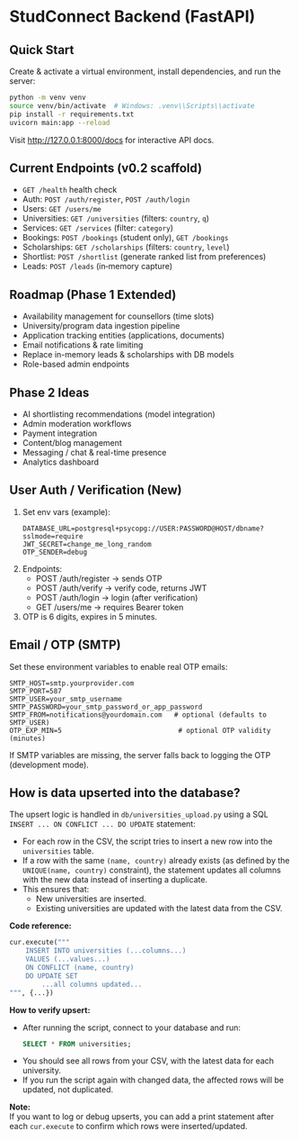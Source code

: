 # StudConnect Backend (FastAPI)

## Quick Start

Create & activate a virtual environment, install dependencies, and run the server:

```bash
python -m venv venv
source venv/bin/activate  # Windows: .venv\\Scripts\\activate
pip install -r requirements.txt
uvicorn main:app --reload
```

Visit http://127.0.0.1:8000/docs for interactive API docs.

## Current Endpoints (v0.2 scaffold)
- `GET /health` health check
- Auth: `POST /auth/register`, `POST /auth/login`
- Users: `GET /users/me`
- Universities: `GET /universities` (filters: `country`, `q`)
- Services: `GET /services` (filter: `category`)
- Bookings: `POST /bookings` (student only), `GET /bookings`
- Scholarships: `GET /scholarships` (filters: `country`, `level`)
- Shortlist: `POST /shortlist` (generate ranked list from preferences)
- Leads: `POST /leads` (in‑memory capture)

## Roadmap (Phase 1 Extended)
- Availability management for counsellors (time slots)
- University/program data ingestion pipeline
- Application tracking entities (applications, documents)
- Email notifications & rate limiting
- Replace in-memory leads & scholarships with DB models
- Role-based admin endpoints

## Phase 2 Ideas
- AI shortlisting recommendations (model integration)
- Admin moderation workflows
- Payment integration
- Content/blog management
- Messaging / chat & real-time presence
- Analytics dashboard

## User Auth / Verification (New)
1. Set env vars (example):
   ```
   DATABASE_URL=postgresql+psycopg://USER:PASSWORD@HOST/dbname?sslmode=require
   JWT_SECRET=change_me_long_random
   OTP_SENDER=debug
   ```
2. Endpoints:
   - POST /auth/register  -> sends OTP
   - POST /auth/verify    -> verify code, returns JWT
   - POST /auth/login     -> login (after verification)
   - GET  /users/me       -> requires Bearer token
3. OTP is 6 digits, expires in 5 minutes.

## Email / OTP (SMTP)
Set these environment variables to enable real OTP emails:
```
SMTP_HOST=smtp.yourprovider.com
SMTP_PORT=587
SMTP_USER=your_smtp_username
SMTP_PASSWORD=your_smtp_password_or_app_password
SMTP_FROM=notifications@yourdomain.com   # optional (defaults to SMTP_USER)
OTP_EXP_MIN=5                             # optional OTP validity (minutes)
```
If SMTP variables are missing, the server falls back to logging the OTP (development mode).

## How is data upserted into the database?

The upsert logic is handled in `db/universities_upload.py` using a SQL `INSERT ... ON CONFLICT ... DO UPDATE` statement:

- For each row in the CSV, the script tries to insert a new row into the `universities` table.
- If a row with the same `(name, country)` already exists (as defined by the `UNIQUE(name, country)` constraint), the statement updates all columns with the new data instead of inserting a duplicate.
- This ensures that:
  - New universities are inserted.
  - Existing universities are updated with the latest data from the CSV.

**Code reference:**
```python
cur.execute("""
    INSERT INTO universities (...columns...)
    VALUES (...values...)
    ON CONFLICT (name, country)
    DO UPDATE SET
        ...all columns updated...
""", {...})
```

**How to verify upsert:**
- After running the script, connect to your database and run:
  ```sql
  SELECT * FROM universities;
  ```
- You should see all rows from your CSV, with the latest data for each university.
- If you run the script again with changed data, the affected rows will be updated, not duplicated.

**Note:**  
If you want to log or debug upserts, you can add a print statement after each `cur.execute` to confirm which rows were inserted/updated.

